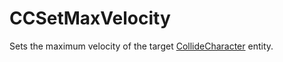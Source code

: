 # CCSetMaxVelocity

Sets the maximum velocity of the target
[CollideCharacter](Entity/CollideCharacter) entity.
